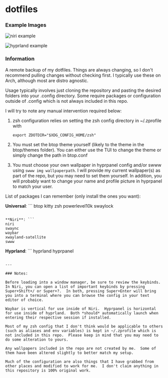 # dotfiles

### Example Images
![niri example](https://github.com/xNyxNox/dotfiles/tree/main/pictures/niri-monitor-1.png "Main Monitor in Niri")

![hyprland example](https://github.com/xNyxNox/dotfiles/tree/main/pictures/hyprland-monitors-both.png "Dual Monitors in Hyprland")

### Information
A remote backup of my dotfiles.  Things are always changing, so I don't recommend pulling changes without checking first.  I typically use these on Arch, although most are distro agnostic.

Usage typically involves just cloning the repository and pasting the desired folders into your .config directory.  Some require packages or configuration outside of .config which is not always included in this repo.

I will try to note any manual intervention required below:


1. zsh configuration relies on setting the zsh config directory in ~/.zprofile with 

    ```export ZDOTDIR="$XDG_CONFIG_HOME/zsh"```

2. You must set the btop theme yourself (likely to the theme in the btop/themes folder).  You can either use the TUI to change the theme or simply change the path in btop.conf

3. You must choose your own wallpaper in hyprpanel config and/or swww using `swww img wallpaperpath`.  I will provide my current wallpaper(s) as part of the repo, but you may need to set them yourself.  In addition, you will probably want to change your name and profile picture in hyprpanel to match your user.


List of packages I can remember (only install the ones you want):

**Universal**: ```
btop
kitty
zsh
powerlevel10k
swaylock
```

**Niri**: ```
niri
swaync
waybar
xwayland-satellite
swww
```

**Hyprland**: ```
hyprland
hyprpanel
```

---

### Notes:

Before loading into a window manager, be sure to review the keybinds.  In Niri, you can open a list of important keybinds by pressing Super+Shift+/ or Super+?.  In both, pressing Super+Enter will bring you into a terminal where you can browse the config in your text editor of choice.

Waybar is vertical for use inside of Niri.  Hyprpanel is horizontal for use inside of hyprland.  Both *should* automatically launch when entering their respective session if installed.

Most of my zsh config that I don't think would be applicable to others (such as aliases and env variables) is kept in ~/.zprofile which is not included in this repo.  Please keep in mind that you may need to do some alteration to yours.

Any wallpapers included in the repo are not created by me.  Some of them have been altered slightly to better match my setup.

Much of the configuration are also things that I have grabbed from other places and modified to work for me.  I don't claim anything in this repository is 100% original work.
